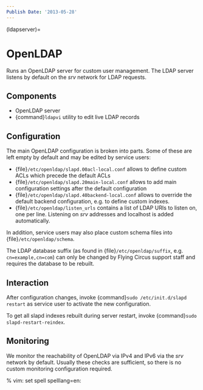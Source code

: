 ```yaml
---
Publish Date: '2013-05-28'
---
```


(ldapserver)=

# OpenLDAP

Runs an OpenLDAP server for custom user management. The LDAP server listens by
default on the *srv* network for LDAP requests.

## Components

- OpenLDAP server
- {command}`ldapvi` utility to edit live LDAP records

## Configuration

The main OpenLDAP configuration is broken into parts. Some of these are left
empty by default and may be edited by service users:

- {file}`/etc/openldap/slapd.00acl-local.conf` allows to define custom ACLs
  which precede the default ACLs
- {file}`/etc/openldap/slapd.20main-local.conf` allows to add main configuration
  settings after the default configuration
- {file}`/etc/openldap/slapd.40backend-local.conf` allows to override the
  default backend configuration, e.g. to define custom indexes.
- {file}`/etc/openldap/listen_urls` contains a list of LDAP URIs to listen on,
  one per line. Listening on *srv* addresses and localhost is added
  automatically.

In addition, service users may also place custom schema files into
{file}`/etc/openldap/schema`.

The LDAP database suffix (as found in {file}`/etc/openldap/suffix`, e.g.
`cn=example,cn=com`) can only be changed by Flying Circus support staff and
requires the database to be rebuilt.

## Interaction

After configuration changes, invoke {command}`sudo /etc/init.d/slapd restart` as
service user to activate the new configuration.

To get all slapd indexes rebuilt during server restart, invoke {command}`sudo
slapd-restart-reindex`.

## Monitoring

We monitor the reachability of OpenLDAP via IPv4 and IPv6 via the *srv* network
by default. Usually these checks are sufficient, so there is no custom
monitoring configuration required.

% vim: set spell spelllang=en:
